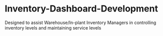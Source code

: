 # Inventory-Dashboard-Development
 Designed to assist Warehouse/In-plant Inventory Managers in controlling inventory levels and maintaining service levels
